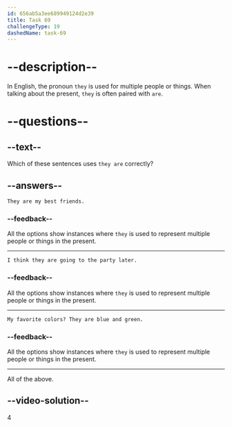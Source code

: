 ```yaml
---
id: 656ab5a3ee689949124d2e39
title: Task 69
challengeType: 19
dashedName: task-69
---
```


# --description--

In English, the pronoun `they` is used for multiple people or things. When talking about the present, `they` is often paired with `are`.

# --questions--

## --text--

Which of these sentences uses `they are` correctly?

## --answers--

`They are my best friends.`

### --feedback--

All the options show instances where `they` is used to represent multiple people or things in the present.

---

`I think they are going to the party later.`

### --feedback--

All the options show instances where `they` is used to represent multiple people or things in the present.

---

`My favorite colors? They are blue and green.`

### --feedback--

All the options show instances where `they` is used to represent multiple people or things in the present.

---

All of the above.

## --video-solution--

4
